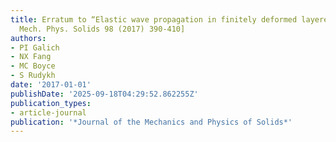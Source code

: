 ```yaml
---
title: Erratum to “Elastic wave propagation in finitely deformed layered materials”[J.
  Mech. Phys. Solids 98 (2017) 390-410]
authors:
- PI Galich
- NX Fang
- MC Boyce
- S Rudykh
date: '2017-01-01'
publishDate: '2025-09-18T04:29:52.862255Z'
publication_types:
- article-journal
publication: '*Journal of the Mechanics and Physics of Solids*'
---
```

